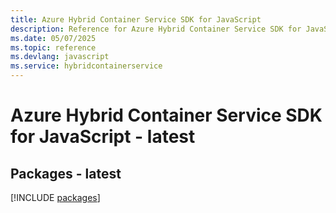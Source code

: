 ```yaml
---
title: Azure Hybrid Container Service SDK for JavaScript
description: Reference for Azure Hybrid Container Service SDK for JavaScript
ms.date: 05/07/2025
ms.topic: reference
ms.devlang: javascript
ms.service: hybridcontainerservice
---
```

# Azure Hybrid Container Service SDK for JavaScript - latest
## Packages - latest
[!INCLUDE [packages](hybrid-container-service-index.md)]